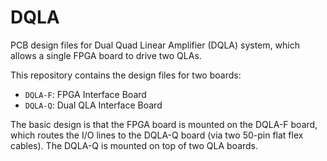 # DQLA
PCB design files for Dual Quad Linear Amplifier (DQLA) system, which
allows a single FPGA board to drive two QLAs.

This repository contains the design files for two boards:

* `DQLA-F`:  FPGA Interface Board
* `DQLA-Q`:  Dual QLA Interface Board

The basic design is that the FPGA board is mounted on the DQLA-F board,
which routes the I/O lines to the DQLA-Q board (via two 50-pin flat flex cables).
The DQLA-Q is mounted on top of two QLA boards.
